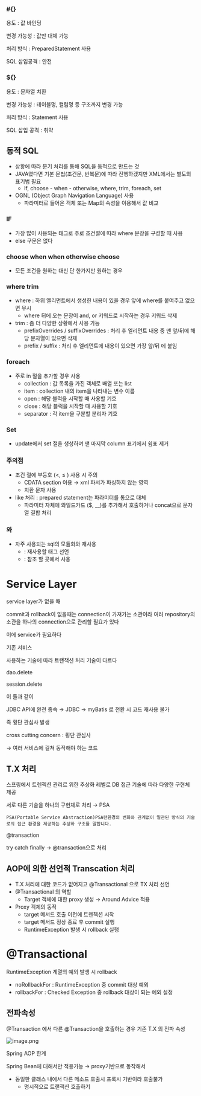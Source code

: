 ### #{}

용도 : 값 바인딩

변경 가능성 : 값만 대체 가능

처리 방식 : PreparedStatement 사용

SQL 삽입공격 : 안전

### ${}

용도 : 문자열 치환

변경 가능성 : 테이블명, 컬럼명 등 구조까지 변경 가능

처리 방식 : Statement 사용

SQL 삽입 공격 : 취약

## 동적 SQL

- 상황에 따라 분기 처리를 통해 SQL을 동적으로 만드는 것
- JAVA였다면 기본 문법(조건문, 반복문)에 따라 진행하겠지만 XML에서는 별도의 표기법 필요
    - If, choose - when - otherwise, where, trim, foreach, set
- OGNL (Object Graph Navigation Language) 사용
    - 파라미터로 들어온 객체 또는 Map의 속성을 이용해서 값 비교

### IF

- 가장 많이 사용되는 태그로 주로 조건절에 따라 where 문장을 구성할 때 사용
- else 구문은 없다

### choose when when otherwise choose

- 모든 조건을 원하는 대신 단 한가지만 원하는 경우

### where trim

- where : 하위 엘리먼트에서 생성한 내용이 있을 경우 앞에 where를 붙여주고 없으면 무시
    - where 뒤에 오는 문장이 and, or 키워드로 시작하는 경우 키워드 삭제
- trim : 좀 더 다양한 상황에서 사용 가능
    - prefixOverrides / suffixOverrides : 처리 후 엘리먼트 내용 중 맨 앞/뒤에 해당 문자열이 있으면 삭제
    - prefix / suffix : 처리 후 엘리먼트에 내용이 있으면 가장 앞/뒤 에 붙임

### foreach

- 주로 in 절을 추가할 경우 사용
    - collection : 값 목록을 가진 객체로 배열 또는 list
    - item : collection 내의 item을 나타내는 변수 이름
    - open : 해당 블럭을 시작할 때 사용할 기호
    - close : 해당 블럭을 시작할 때 사용할 기호
    - separator : 각 item을 구분할 분리자 기호

### Set

- update에서 set 절을 생성하며 맨 마지막 column 표기에서 쉼표 제거

### 주의점

- 조건 절에 부등호 (<, ≤ ) 사용 시 주의
    - CDATA section 이용 → xml 파서가 파싱하지 않는 영역
    - 치환 문자 사용
- like 처리 : prepared statement는 파라미터를 통으로 대체
    - 파라미터 자체에 와일드카드 ($, __)를 추가해서 호출하거나 concat으로 문자열 결합 처리

### <sql> 와 <include>

- 자주 사용되는 sql의 모듈화와 재사용
    - <sql> : 재사용할 태그 선언
    - <include> : 참조 할 곳에서 사용

# Service Layer

service layer가 없을 때

commit과 rollback이 없을때는 connection이 가져가는 소관이라 여러 repository의 소관을 하나의 connection으로 관리할 필요가 있다

이에 service가 필요하다

기존 서비스

사용하는 기술에 따라 트랜잭션 처리 기술이 다르다

dao.delete

session.delete

이 둘과 같이

JDBC API에 완전 종속 → JDBC → myBatis 로 전환 시 코드 재사용 불가

즉 횡단 관심사 발생

cross cutting concern : 횡단 관심사

→ 여러 서비스에 걸쳐 동작해야 하는 코드

## T.X 처리

스프링에서 트렌젝션 관리르 위한 추상화 레벨로 DB 접근 기술에 따라 다양한 구현체 제공

서로 다른 기술을 하나의 구현체로 처리 → PSA

```
PSA(Portable Service Abstraction)PSA란환경의 변화와 관계없이 일관된 방식의 기술로의 접근 환경을 제공하는 추상화 구조를 말합니다.
```

@transaction

try catch finally → @transaction으로 처리

## AOP에 의한 선언적 Transcation 처리

- T.X 처리에 대한 코드가 없어지고 @Transactional 으로 TX 처리 선언
- @Transactional 의 역할
    - Target 객체에 대한 proxy 생성 → Around Advice 적용
- Proxy 객체의 동작
    - target 메서드 호출 이전에 트렌젝션 시작
    - target 메서드 정상 종료 후 commit 실행
    - RuntimeException 발생 시 rollback 실행

# @Transactional

RuntimeException 계열의 예외 발생 시 rollback

- noRollbackFor : RuntimeException 중 commit 대상 예외
- rollbackFor : Checked Exception 중 rollback 대상이 되는 예외 설정

## 전파속성

@Transaction 에서 다른 @Transaction을 호출하는 경우 기존 T.X 의 전파 속성

![image.png](attachment:d46492c6-eecb-49bd-88fb-5255b4f3158a:image.png)

Spring AOP 한계

Spring Bean에 대해서만 적용가능 → proxy기반으로 동작해서

- 동일한 클래스 내에서  다른 메소드 호출시 프록시 기반이라 호출불가
    - 명시적으로 트랜잭션 호출하기
